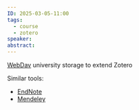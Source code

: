 ```yaml
---
ID: 2025-03-05-11:00
tags:
  - course
  - zotero
speaker: 
abstract:
---
```

[WebDav](https://en.wikipedia.org/wiki/WebDAV) university storage to extend Zotero

Similar tools:
- [EndNote](https://endnote.com/?srsltid=AfmBOoo5RNxB7HD6oFUNWfW2VFhq_YCpz74WijvqseQ2oD0U686GuLGR)
- [Mendeley](https://www.mendeley.com/)
